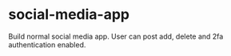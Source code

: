# social-media-app
Build normal social media app. User can post add, delete and 2fa authentication enabled.
